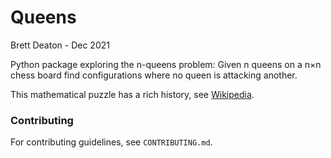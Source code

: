 # Queens

Brett Deaton - Dec 2021

Python package exploring the n-queens problem:
Given n queens on a n×n chess board find configurations where no
queen is attacking another.

This mathematical puzzle has a rich history,
see [Wikipedia](https://en.wikipedia.org/wiki/Eight_queens_puzzle).

### Contributing

For contributing guidelines, see `CONTRIBUTING.md`.
